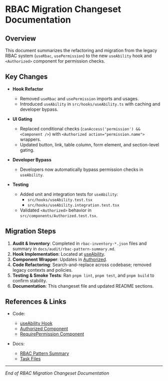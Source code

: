 # RBAC Migration Changeset Documentation

## Overview

This document summarizes the refactoring and migration from the legacy RBAC system (`useRbac`, `usePermission`) to the new `useAbility` hook and `<Authorized>` component for permission checks.

## Key Changes

- **Hook Refactor**
  - Removed `useRbac` and `usePermission` imports and usages.
  - Introduced `useAbility` in `src/hooks/useAbility.ts` with caching and developer bypass.

- **UI Gating**
  - Replaced conditional checks (`canAccess('permission') && <Component />`) with `<Authorized action="permission.name">` wrappers.
  - Updated button, link, table column, form element, and section-level gating.

- **Developer Bypass**
  - Developers now automatically bypass permission checks in `useAbility`.

- **Testing**
  - Added unit and integration tests for `useAbility`:
    - `src/hooks/useAbility.test.tsx`
    - `src/hooks/useAbility.integration.test.tsx`
  - Validated `<Authorized>` behavior in `src/components/Authorized.test.tsx`.

## Migration Steps

1. **Audit & Inventory**: Completed in `rbac-inventory-*.json` files and summary in `docs/audit/rbac-pattern-summary.md`.
2. **Hook Implementation**: Located at [useAbility](src/hooks/useAbility.ts).
3. **Component Wrapper**: Updates in [Authorized](src/components/Authorized.tsx).
4. **Code Refactoring**: Search-and-replace across codebase; removed legacy contexts and policies.
5. **Testing & Smoke Tests**: Ran `pnpm lint`, `pnpm test`, and `pnpm build` to confirm stability.
6. **Documentation**: This changeset file and updated README sections.

## References & Links

- Code:
  - [useAbility Hook](src/hooks/useAbility.ts)
  - [Authorized Component](src/components/Authorized.tsx)
  - [RequirePermission Component](src/components/RequirePermission.tsx)

- Docs:
  - [RBAC Pattern Summary](docs/audit/rbac-pattern-summary.md)
  - [Task Files](tasks/task_006.txt)

---
*End of RBAC Migration Changeset Documentation* 
